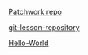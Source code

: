 [Patchwork repo](https://github.com/lengyeltamas/patchwork)

[git-lesson-repository](https://github.com/lengyeltamas/git-lesson-repository)

[Hello-World](https://github.com/lengyeltamas/hello-world)